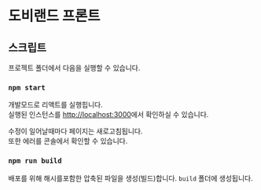 # 도비랜드 프론트

## 스크립트

프로젝트 폴더에서 다음을 실행할 수 있습니다.

### `npm start`

개발모드로 리액트를 실행힙니다.<br />
실행된 인스턴스를 [http://localhost:3000](http://localhost:3000)에서 확인하실 수 있습니다.

수정이 일어날때마다 페이지는 새로고침됩니다.<br />
또한 에러를 콘솔에서 확인할 수 있습니다.

### `npm run build`

배포를 위해 해시를포함한 압축된 파일을 생성(빌드)합니다. `build` 폴더에 생성됩니다.
